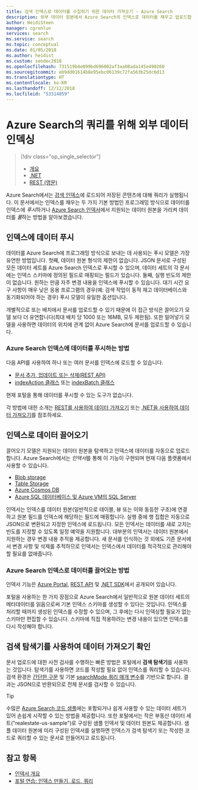 ```yaml
---
title: 검색 인덱스로 데이터를 수집하기 위한 데이터 가져오기 - Azure Search
description: 외부 데이터 원본에서 Azure Search의 인덱스로 데이터를 채우고 업로드합니다.
author: HeidiSteen
manager: cgronlun
services: search
ms.service: search
ms.topic: conceptual
ms.date: 01/05/2018
ms.author: heidist
ms.custom: seodec2018
ms.openlocfilehash: 731519b4e099bd696002af3aa08ada145e490260
ms.sourcegitcommit: eb9dd01614b8e95ebc06139c72fa563b25dc6d13
ms.translationtype: HT
ms.contentlocale: ko-KR
ms.lasthandoff: 12/12/2018
ms.locfileid: "53314859"
---
```

# <a name="indexing-external-data-for-queries-in-azure-search"></a>Azure Search의 쿼리를 위해 외부 데이터 인덱싱
> [!div class="op_single_selector"]
> * [개요](search-what-is-data-import.md)
> * [.NET](search-import-data-dotnet.md)
> * [REST (영문)](search-import-data-rest-api.md)
> 
> 

Azure Search에서는 [검색 인덱스](search-what-is-an-index.md)에 로드되어 저장된 콘텐츠에 대해 쿼리가 실행됩니다. 이 문서에서는 인덱스를 채우는 두 가지 기본 방법인 프로그래밍 방식으로 데이터를 인덱스에 *푸시*하거나 [Azure Search 인덱서](search-indexer-overview.md)에서 지원되는 데이터 원본을 가리켜 데이터를 *풀*하는 방법을 알아보겠습니다.

## <a name="pushing-data-to-an-index"></a>인덱스에 데이터 푸시
데이터를 Azure Search에 프로그래밍 방식으로 보내는 데 사용되는 푸시 모델은 가장 유연한 방법입니다. 첫째, 데이터 원본 형식의 제한이 없습니다. JSON 문서로 구성된 모든 데이터 세트를 Azure Search 인덱스로 푸시할 수 있으며, 데이터 세트의 각 문서에는 인덱스 스키마에 정의된 필드로 매핑되는 필드가 있습니다. 둘째, 실행 빈도의 제한이 없습니다. 원하는 만큼 자주 변경 내용을 인덱스에 푸시할 수 있습니다. 대기 시간 요구 사항이 매우 낮은 응용 프로그램의 경우(예: 검색 작업이 동적 재고 데이터베이스와 동기화되어야 하는 경우) 푸시 모델이 유일한 옵션입니다.

개별적으로 또는 배치에서 문서를 업로드할 수 있기 때문에 이 접근 방식은 끌어오기 모델 보다 더 유연합니다(최대 배치 당 1000 또는 16MB, 모두 제한됨). 또한 밀어넣기 모델을 사용하면 데이터의 위치에 관계 없이 Azure Search에 문서를 업로드할 수 있습니다.

### <a name="how-to-push-data-to-an-azure-search-index"></a>Azure Search 인덱스에 데이터를 푸시하는 방법

다음 API를 사용하여 하나 또는 여러 문서를 인덱스에 로드할 수 있습니다.

+ [문서 추가, 업데이트 또는 삭제(REST API)](https://docs.microsoft.com/rest/api/searchservice/AddUpdate-or-Delete-Documents)
+ [indexAction 클래스](https://docs.microsoft.com/dotnet/api/microsoft.azure.search.models.indexaction?view=azure-dotnet) 또는 [indexBatch 클래스](https://docs.microsoft.com/dotnet/api/microsoft.azure.search.models.indexbatch?view=azure-dotnet) 

현재 포털을 통해 데이터를 푸시할 수 있는 도구가 없습니다.

각 방법에 대한 소개는 [REST를 사용하여 데이터 가져오기](search-import-data-rest-api.md) 또는 [.NET을 사용하여 데이터 가져오기](search-import-data-dotnet.md)를 참조하세요.


## <a name="pulling-data-into-an-index"></a>인덱스로 데이터 끌어오기
끌어오기 모델은 지원되는 데이터 원본을 탐색하고 인덱스에 데이터를 자동으로 업로드합니다. Azure Search에서는 *인덱서*를 통해 이 기능이 구현되며 현재 다음 플랫폼에서 사용할 수 있습니다.

+ [Blob storage](search-howto-indexing-azure-blob-storage.md)
+ [Table Storage](search-howto-indexing-azure-tables.md)
+ [Azure Cosmos DB](https://aka.ms/documentdb-search-indexer)
+ [Azure SQL 데이터베이스 및 Azure VM의 SQL Server](search-howto-connecting-azure-sql-database-to-azure-search-using-indexers.md)

인덱서는 인덱스를 데이터 원본(일반적으로 테이블, 뷰 또는 이와 동등한 구조)에 연결하고 원본 필드를 인덱스에 해당하는 필드에 매핑합니다. 실행 중에 행 집합은 자동으로 JSON으로 변환되고 지정한 인덱스에 로드됩니다. 모든 인덱서는 데이터를 새로 고치는 빈도를 지정할 수 있도록 일정 예약을 지원합니다. 대부분의 인덱서는 데이터 원본에서 지원하는 경우 변경 내용 추적을 제공합니다. 새 문서를 인식하는 것 외에도 기존 문서에서 변경 사항 및 삭제를 추적하므로 인덱서는 인덱스에서 데이터를 적극적으로 관리해야 할 필요를 없애줍니다. 


### <a name="how-to-pull-data-into-an-azure-search-index"></a>Azure Search 인덱스로 데이터를 끌어오는 방법

인덱서 기능은 [Azure Portal](search-import-data-portal.md), [REST API](/rest/api/searchservice/Indexer-operations) 및 [.NET SDK](/dotnet/api/microsoft.azure.search.indexersoperationsextensions)에서 공개되어 있습니다. 

포털을 사용하는 한 가지 장점으로 Azure Search에서 일반적으로 원본 데이터 세트의 메타데이터를 읽음으로써 기본 인덱스 스키마를 생성할 수 있다는 것입니다. 인덱스를 처리할 때까지 생성된 인덱스를 수정할 수 있으며, 그 후에는 다시 인덱싱할 필요가 없는 스키마만 편집할 수 있습니다. 스키마에 직접 적용하려는 변경 내용이 있으면 인덱스를 다시 작성해야 합니다. 

## <a name="verify-data-import-with-search-explorer"></a>검색 탐색기를 사용하여 데이터 가져오기 확인

문서 업로드에 대한 사전 검사를 수행하는 빠른 방법은 포털에서 **검색 탐색기**를 사용하는 것입니다. 탐색기를 사용하면 코드를 작성할 필요 없이 인덱스를 쿼리할 수 있습니다. 검색 환경은 [간단한 구문](/rest/api/searchservice/simple-query-syntax-in-azure-search) 및 기본 [searchMode 쿼리 매개 변수](/rest/api/searchservice/search-documents)를 기반으로 합니다. 결과는 JSON으로 반환되므로 전체 문서를 검사할 수 있습니다.

> [!TIP]
> 수많은 [Azure Search 코드 샘플](https://github.com/Azure-Samples/?utf8=%E2%9C%93&query=search)에는 포함되거나 쉽게 사용할 수 있는 데이터 세트가 있어 손쉽게 시작할 수 있는 방법을 제공합니다. 또한 포털에서는 작은 부동산 데이터 세트("realestate-us-sample")로 구성된 샘플 인덱서 및 데이터 원본도 제공합니다. 샘플 데이터 원본에 미리 구성된 인덱서를 실행하면 인덱스가 검색 탐색기 또는 작성한 코드로 쿼리할 수 있는 문서로 만들어지고 로드됩니다.

## <a name="see-also"></a>참고 항목

+ [인덱서 개요](search-indexer-overview.md)
+ [포털 연습: 인덱스 만들기, 로드, 쿼리](search-get-started-portal.md)
